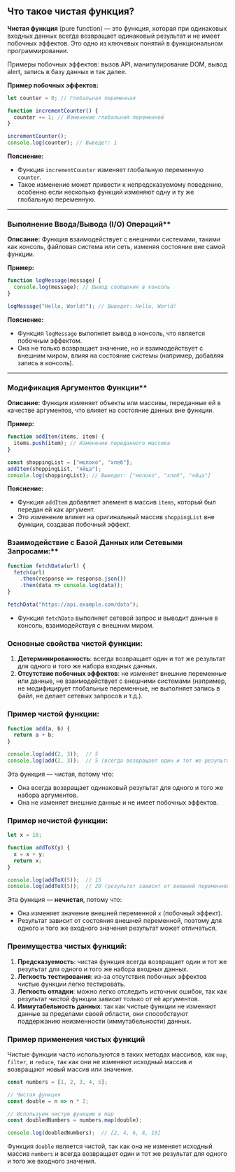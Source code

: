 ## Что такое чистая функция?

**Чистая функция** (pure function) — это функция, которая при одинаковых входных данных всегда возвращает одинаковый результат и не имеет побочных эффектов. Это одно из ключевых понятий в функциональном программировании.

Примеры побочных эффектов: вызов API, манипулирование DOM, вывод alert, запись в базу данных и так далее.

**Пример побочных эффектов:**

```javascript
let counter = 0; // Глобальная переменная

function incrementCounter() {
  counter += 1; // Изменение глобальной переменной
}

incrementCounter();
console.log(counter); // Выведет: 1
```

**Пояснение:**
- Функция `incrementCounter` изменяет глобальную переменную `counter`.
- Такое изменение может привести к непредсказуемому поведению, особенно если несколько функций изменяют одну и ту же глобальную переменную.

---

### Выполнение Ввода/Вывода (I/O) Операций**

**Описание:** Функция взаимодействует с внешними системами, такими как консоль, файловая система или сеть, изменяя состояние вне самой функции.

**Пример:**

```javascript
function logMessage(message) {
  console.log(message); // Вывод сообщения в консоль
}

logMessage("Hello, World!"); // Выведет: Hello, World!
```

**Пояснение:**
- Функция `logMessage` выполняет вывод в консоль, что является побочным эффектом.
- Она не только возвращает значение, но и взаимодействует с внешним миром, влияя на состояние системы (например, добавляя запись в консоль).

---

### Модификация Аргументов Функции**

**Описание:** Функция изменяет объекты или массивы, переданные ей в качестве аргументов, что влияет на состояние данных вне функции.

**Пример:**

```javascript
function addItem(items, item) {
  items.push(item); // Изменение переданного массива
}

const shoppingList = ["молоко", "хлеб"];
addItem(shoppingList, "яйца");
console.log(shoppingList); // Выведет: ["молоко", "хлеб", "яйца"]
```

**Пояснение:**
- Функция `addItem` добавляет элемент в массив `items`, который был передан ей как аргумент.
- Это изменение влияет на оригинальный массив `shoppingList` вне функции, создавая побочный эффект.

### Взаимодействие с Базой Данных или Сетевыми Запросами:**

   ```javascript
   function fetchData(url) {
     fetch(url)
       .then(response => response.json())
       .then(data => console.log(data));
   }

   fetchData("https://api.example.com/data");
   ```
   - Функция `fetchData` выполняет сетевой запрос и выводит данные в консоль, взаимодействуя с внешним миром.

### Основные свойства чистой функции:

1. **Детерминированность**: всегда возвращает один и тот же результат для одного и того же набора входных данных.
2. **Отсутствие побочных эффектов**: не изменяет внешние переменные или данные, не взаимодействует с внешними системами (например, не модифицирует глобальные переменные, не выполняет запись в файл, не делает сетевых запросов и т.д.).

### Пример чистой функции:

```javascript
function add(a, b) {
  return a + b;
}

console.log(add(2, 3));  // 5
console.log(add(2, 3));  // 5 (всегда возвращает один и тот же результат для одних и тех же аргументов)
```

Эта функция — чистая, потому что:
- Она всегда возвращает одинаковый результат для одного и того же набора аргументов.
- Она не изменяет внешние данные и не имеет побочных эффектов.

### Пример нечистой функции:

```javascript
let x = 10;

function addToX(y) {
  x = x + y;
  return x;
}

console.log(addToX(5));  // 15
console.log(addToX(5));  // 20 (результат зависит от внешней переменной `x`)
```

Эта функция — **нечистая**, потому что:
- Она изменяет значение внешней переменной `x` (побочный эффект).
- Результат зависит от состояния внешней переменной, поэтому для одного и того же входного значения результат может отличаться.

### Преимущества чистых функций:

1. **Предсказуемость**: чистая функция всегда возвращает один и тот же результат для одного и того же набора входных данных.
2. **Легкость тестирования**: из-за отсутствия побочных эффектов чистые функции легко тестировать.
3. **Легкость отладки**: можно легко отследить источник ошибок, так как результат чистой функции зависит только от её аргументов.
4. **Иммутабельность данных**: так как чистые функции не изменяют данные за пределами своей области, они способствуют поддержанию неизменности (иммутабельности) данных.

### Пример применения чистых функций

Чистые функции часто используются в таких методах массивов, как `map`, `filter`, и `reduce`, так как они не изменяют исходный массив и возвращают новый массив или значение.

```javascript
const numbers = [1, 2, 3, 4, 5];

// Чистая функция
const double = n => n * 2;

// Используем чистую функцию в map
const doubledNumbers = numbers.map(double);

console.log(doubledNumbers);  // [2, 4, 6, 8, 10]
```

Функция `double` является чистой, так как она не изменяет исходный массив `numbers` и всегда возвращает один и тот же результат для одного и того же входного значения.